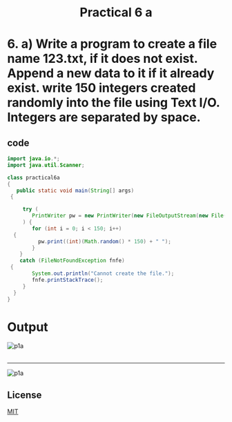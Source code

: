 <h1 align="center" style="margin-top: 0px;"> Practical 6 a </h1> 

# 6. 	a) Write a program to create a file name 123.txt, if it does not exist. Append a new  data to it if it already exist. write 150 integers created randomly into the file  using Text I/O. Integers are separated by space. 

## code

```java
import java.io.*;
import java.util.Scanner;

class practical6a 
{
   public static void main(String[] args) 
 {

     try (
        PrintWriter pw = new PrintWriter(new FileOutputStream(new File("123.txt"), true));
     ) {
        for (int i = 0; i < 150; i++) 
  {
          pw.print((int)(Math.random() * 150) + " ");
        }
    } 
    catch (FileNotFoundException fnfe) 
 {
        System.out.println("Cannot create the file.");
        fnfe.printStackTrace();
     }
  }
}
```

# Output 

![p1a](https://hiren14.github.io/java_lab_050/output/practical6/output6a1.png)
<br />
<br />
<hr/>

![p1a](https://hiren14.github.io/java_lab_050/output/practical6/output6a.png)

## License
[MIT](https://hiren14.github.io/java_lab_050/LICENSE)